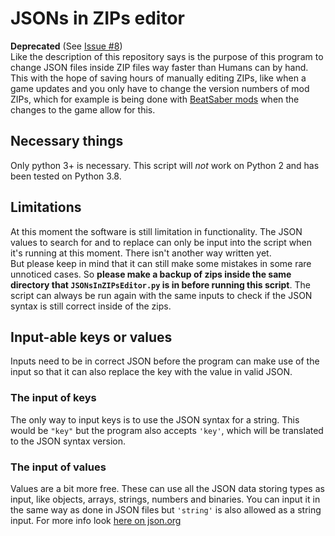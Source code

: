 # JSONs in ZIPs editor
**Deprecated** (See [Issue #8](../../issues/8))  
Like the description of this repository says is the purpose of this program to change JSON files inside ZIP files way faster than Humans can by hand. This with the hope of saving hours of manually editing ZIPs, like when a game updates and you only have to change the version numbers of mod ZIPs, which for example is being done with [BeatSaber mods](https://github.com/RedBrumbler/BMBFCustomSabers) when the changes to the game allow for this.


## Necessary things
Only python 3+ is necessary. This script will *not* work on Python 2 and has been tested on Python 3.8.


## Limitations
At this moment the software is still limitation in functionality. The JSON values to search for and to replace can only be input into the script when it's running at this moment. There isn't another way written yet.\
But please keep in mind that it can still make some mistakes in some rare unnoticed cases. So **please make a backup of zips inside the same directory that `JSONsInZIPsEditor.py` is in before running this script**. The script can always be run again with the same inputs to check if the JSON syntax is still correct inside of the zips.


## Input-able keys or values
Inputs need to be in correct JSON before the program can make use of the input so that it can also replace the key with the value in valid JSON.

### The input of keys
The only way to input keys is to use the JSON syntax for a string. This would be `"key"` but the program also accepts `'key'`, which will be translated to the JSON syntax version.

### The input of values
Values are a bit more free. These can use all the JSON data storing types as input, like objects, arrays, strings, numbers and binaries. You can input it in the same way as done in JSON files but `'string'` is also allowed as a string input. For more info look [here on json.org](https://www.json.org/)
